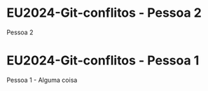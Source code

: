# EU2024-Git-conflitos - Pessoa 2

Pessoa 2
# EU2024-Git-conflitos - Pessoa 1

Pessoa 1 - Alguma coisa
